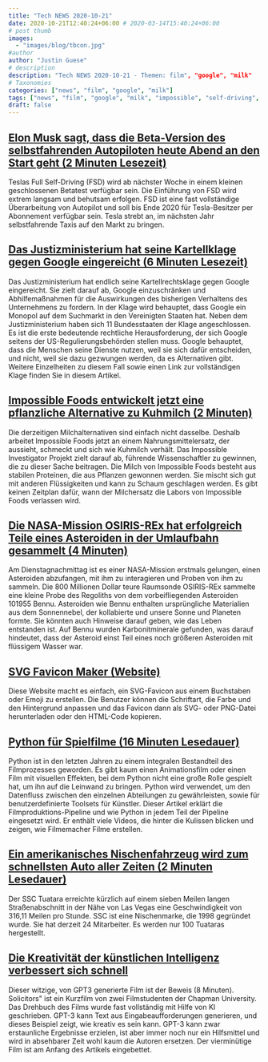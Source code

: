 ```yaml
---
title: "Tech NEWS 2020-10-21"
date: 2020-10-21T12:40:24+06:00 # 2020-03-14T15:40:24+06:00
# post thumb
images:
  - "images/blog/tbcon.jpg"
#author
author: "Justin Guese"
# description
description: "Tech NEWS 2020-10-21 - Themen: film", "google", "milk"
# Taxonomies
categories: ["news", "film", "google", "milk"]
tags: ["news", "film", "google", "milk", "impossible", "self-driving", "(2"]
draft: false
---
```


## [Elon Musk sagt, dass die Beta-Version des selbstfahrenden Autopiloten heute Abend an den Start geht (2 Minuten Lesezeit)](https://www.caranddriver.com/news/a34347927/tesla-autopilot-fsd-self-driving-beta//1/010001754aa16238-ca50999f-4e32-4590-b039-0f12b2a0a7c8-000000/xzuU2mZosc54vwYOYUy9hPoW0TYTzpOd-Blh3rhOrKI=163)

 Teslas Full Self-Driving (FSD) wird ab nächster Woche in einem kleinen geschlossenen Betatest verfügbar sein. Die Einführung von FSD wird extrem langsam und behutsam erfolgen. FSD ist eine fast vollständige Überarbeitung von Autopilot und soll bis Ende 2020 für Tesla-Besitzer per Abonnement verfügbar sein. Tesla strebt an, im nächsten Jahr selbstfahrende Taxis auf den Markt zu bringen.

## [Das Justizministerium hat seine Kartellklage gegen Google eingereicht (6 Minuten Lesezeit)](https://techcrunch.com/2020/10/20/justice-department-will-reportedly-file-its-antitrust-lawsuit-against-google-today//1/010001754aa16238-ca50999f-4e32-4590-b039-0f12b2a0a7c8-000000/H4iUTndZh3vrg-KGtO1bcPSb3gCEfnBWIS-3LZeWmpM=163)

 Das Justizministerium hat endlich seine Kartellrechtsklage gegen Google eingereicht. Sie zielt darauf ab, Google einzuschränken und Abhilfemaßnahmen für die Auswirkungen des bisherigen Verhaltens des Unternehmens zu fordern. In der Klage wird behauptet, dass Google ein Monopol auf dem Suchmarkt in den Vereinigten Staaten hat. Neben dem Justizministerium haben sich 11 Bundesstaaten der Klage angeschlossen. Es ist die erste bedeutende rechtliche Herausforderung, der sich Google seitens der US-Regulierungsbehörden stellen muss. Google behauptet, dass die Menschen seine Dienste nutzen, weil sie sich dafür entscheiden, und nicht, weil sie dazu gezwungen werden, da es Alternativen gibt. Weitere Einzelheiten zu diesem Fall sowie einen Link zur vollständigen Klage finden Sie in diesem Artikel.

## [Impossible Foods entwickelt jetzt eine pflanzliche Alternative zu Kuhmilch (2 Minuten)](https://gizmodo.com/impossible-foods-is-now-developing-a-plant-based-altern-1845425703/1/010001754aa16238-ca50999f-4e32-4590-b039-0f12b2a0a7c8-000000/ktE71hFucNWefhF0efe4WYO-GVyq5unujjqBP0I83MA=163)

 Die derzeitigen Milchalternativen sind einfach nicht dasselbe. Deshalb arbeitet Impossible Foods jetzt an einem Nahrungsmittelersatz, der aussieht, schmeckt und sich wie Kuhmilch verhält. Das Impossible Investigator Projekt zielt darauf ab, führende Wissenschaftler zu gewinnen, die zu dieser Sache beitragen. Die Milch von Impossible Foods besteht aus stabilen Proteinen, die aus Pflanzen gewonnen werden. Sie mischt sich gut mit anderen Flüssigkeiten und kann zu Schaum geschlagen werden. Es gibt keinen Zeitplan dafür, wann der Milchersatz die Labors von Impossible Foods verlassen wird.

## [Die NASA-Mission OSIRIS-REx hat erfolgreich Teile eines Asteroiden in der Umlaufbahn gesammelt (4 Minuten)](https://www.engadget.com/nasa-osiris-rex-bennu-sample-collection-221523176.html/1/010001754aa16238-ca50999f-4e32-4590-b039-0f12b2a0a7c8-000000/M3no07ewIlO17kwNmnVXsT4hPKfIhgNkdWFCv9rdu-U=163)

 Am Dienstagnachmittag ist es einer NASA-Mission erstmals gelungen, einen Asteroiden abzufangen, mit ihm zu interagieren und Proben von ihm zu sammeln. Die 800 Millionen Dollar teure Raumsonde OSIRIS-REx sammelte eine kleine Probe des Regoliths von dem vorbeifliegenden Asteroiden 101955 Bennu. Asteroiden wie Bennu enthalten ursprüngliche Materialien aus dem Sonnennebel, der kollabierte und unsere Sonne und Planeten formte. Sie könnten auch Hinweise darauf geben, wie das Leben entstanden ist. Auf Bennu wurden Karbonitminerale gefunden, was darauf hindeutet, dass der Asteroid einst Teil eines noch größeren Asteroiden mit flüssigem Wasser war.

## [SVG Favicon Maker (Website)](https://formito.com/tools/favicon/1/010001754aa16238-ca50999f-4e32-4590-b039-0f12b2a0a7c8-000000/XivHSjMF0Ab0pWi_SYv69Yp-BNLVL4mEdARq6efexiI=163)

 Diese Website macht es einfach, ein SVG-Favicon aus einem Buchstaben oder Emoji zu erstellen. Die Benutzer können die Schriftart, die Farbe und den Hintergrund anpassen und das Favicon dann als SVG- oder PNG-Datei herunterladen oder den HTML-Code kopieren.

## [Python für Spielfilme (16 Minuten Lesedauer)](https://www.gfx.dev/python-for-feature-film/1/010001754aa16238-ca50999f-4e32-4590-b039-0f12b2a0a7c8-000000/jKA6ISiJEqH-doZs8Q5-sN3Rl-jZxL6Olq00hVh9uTg=163)

 Python ist in den letzten Jahren zu einem integralen Bestandteil des Filmprozesses geworden. Es gibt kaum einen Animationsfilm oder einen Film mit visuellen Effekten, bei dem Python nicht eine große Rolle gespielt hat, um ihn auf die Leinwand zu bringen. Python wird verwendet, um den Datenfluss zwischen den einzelnen Abteilungen zu gewährleisten, sowie für benutzerdefinierte Toolsets für Künstler. Dieser Artikel erklärt die Filmproduktions-Pipeline und wie Python in jedem Teil der Pipeline eingesetzt wird. Er enthält viele Videos, die hinter die Kulissen blicken und zeigen, wie Filmemacher Filme erstellen.

## [Ein amerikanisches Nischenfahrzeug wird zum schnellsten Auto aller Zeiten (2 Minuten Lesedauer)](https://interestingengineering.com/a-niche-american-car-becomes-the-fastest-car-ever/1/010001754aa16238-ca50999f-4e32-4590-b039-0f12b2a0a7c8-000000/ho7HOUYd59H6p4D9WdqGPHhwqMZdYWCtznMY1KvfbQc=163)

 Der SSC Tuatara erreichte kürzlich auf einem sieben Meilen langen Straßenabschnitt in der Nähe von Las Vegas eine Geschwindigkeit von 316,11 Meilen pro Stunde. SSC ist eine Nischenmarke, die 1998 gegründet wurde. Sie hat derzeit 24 Mitarbeiter. Es werden nur 100 Tuataras hergestellt.

## [Die Kreativität der künstlichen Intelligenz verbessert sich schnell](https://www.digitaltrends.com/features/solicitors-gpt3-future-of-filmmaking//1/010001754aa16238-ca50999f-4e32-4590-b039-0f12b2a0a7c8-000000/WJG_jshm5vJ-NAOauBIxeaHBunEGPa0gGb18XmqthTA=163)

 Dieser witzige, von GPT3 generierte Film ist der Beweis (8 Minuten). Solicitors" ist ein Kurzfilm von zwei Filmstudenten der Chapman University. Das Drehbuch des Films wurde fast vollständig mit Hilfe von KI geschrieben. GPT-3 kann Text aus Eingabeaufforderungen generieren, und dieses Beispiel zeigt, wie kreativ es sein kann. GPT-3 kann zwar erstaunliche Ergebnisse erzielen, ist aber immer noch nur ein Hilfsmittel und wird in absehbarer Zeit wohl kaum die Autoren ersetzen. Der vierminütige Film ist am Anfang des Artikels eingebettet.

